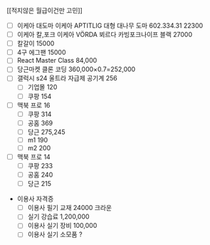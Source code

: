 [[적지않은 월급이건만 고민]]

- [ ] 이케아 대도마
이케아 APTITLIG 대형 대나무 도마 602.334.31
22300
- [ ] 이케아 칼,포크 
이케아 VÖRDA 뵈르다 카빙포크나이프 블랙
27000
- [ ] 칼갈이 15000
- [ ] 4구 에그팬 15000
- [ ] React Master Class 84,000
- [ ] 당근마켓 클론 코딩 360,000×0.7=252,000
- [ ] 갤럭시 s24 울트라 자급제 공기계 256
	- [ ] 기업몰 120
	- [ ] 쿠팡 154
- [ ] 맥북 프로 16
	- [ ] 쿠팡 314
	- [ ] 공홈 369
	- [ ] 당근 275,245
	- [ ] m1 190
	- [ ] m2 200
- [ ] 맥북 프로 14
	- [ ] 쿠팡 233
	- [ ] 공홈 240
	- [ ] 당근 215
- 이용사 자격증
	- [ ] 이용사 필기 교재 24000 크라운
	- [ ] 실기 강습료 1,200,000
	- [ ] 이용사 실기 장비 100,000
	- [ ] 이용사 실기 소모품 ?